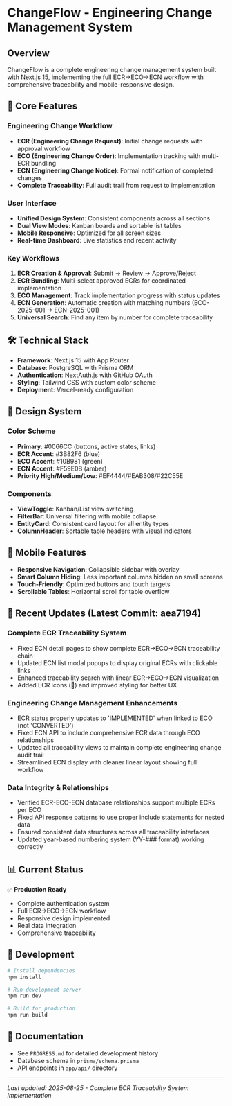 # ChangeFlow - Engineering Change Management System

## Overview
ChangeFlow is a complete engineering change management system built with Next.js 15, implementing the full ECR→ECO→ECN workflow with comprehensive traceability and mobile-responsive design.

## 🎯 Core Features

### Engineering Change Workflow
- **ECR (Engineering Change Request)**: Initial change requests with approval workflow
- **ECO (Engineering Change Order)**: Implementation tracking with multi-ECR bundling
- **ECN (Engineering Change Notice)**: Formal notification of completed changes
- **Complete Traceability**: Full audit trail from request to implementation

### User Interface
- **Unified Design System**: Consistent components across all sections
- **Dual View Modes**: Kanban boards and sortable list tables
- **Mobile Responsive**: Optimized for all screen sizes
- **Real-time Dashboard**: Live statistics and recent activity

### Key Workflows
1. **ECR Creation & Approval**: Submit → Review → Approve/Reject
2. **ECR Bundling**: Multi-select approved ECRs for coordinated implementation
3. **ECO Management**: Track implementation progress with status updates
4. **ECN Generation**: Automatic creation with matching numbers (ECO-2025-001 → ECN-2025-001)
5. **Universal Search**: Find any item by number for complete traceability

## 🛠️ Technical Stack

- **Framework**: Next.js 15 with App Router
- **Database**: PostgreSQL with Prisma ORM
- **Authentication**: NextAuth.js with GitHub OAuth
- **Styling**: Tailwind CSS with custom color scheme
- **Deployment**: Vercel-ready configuration

## 🎨 Design System

### Color Scheme
- **Primary**: #0066CC (buttons, active states, links)
- **ECR Accent**: #3B82F6 (blue)
- **ECO Accent**: #10B981 (green)  
- **ECN Accent**: #F59E0B (amber)
- **Priority High/Medium/Low**: #EF4444/#EAB308/#22C55E

### Components
- **ViewToggle**: Kanban/List view switching
- **FilterBar**: Universal filtering with mobile collapse
- **EntityCard**: Consistent card layout for all entity types
- **ColumnHeader**: Sortable table headers with visual indicators

## 📱 Mobile Features

- **Responsive Navigation**: Collapsible sidebar with overlay
- **Smart Column Hiding**: Less important columns hidden on small screens
- **Touch-Friendly**: Optimized buttons and touch targets
- **Scrollable Tables**: Horizontal scroll for table overflow

## 🚀 Recent Updates (Latest Commit: aea7194)

### Complete ECR Traceability System
- Fixed ECN detail pages to show complete ECR→ECO→ECN traceability chain
- Updated ECN list modal popups to display original ECRs with clickable links
- Enhanced traceability search with linear ECR→ECO→ECN visualization
- Added ECR icons (📝) and improved styling for better UX

### Engineering Change Management Enhancements
- ECR status properly updates to 'IMPLEMENTED' when linked to ECO (not 'CONVERTED')
- Fixed ECN API to include comprehensive ECR data through ECO relationships
- Updated all traceability views to maintain complete engineering change audit trail
- Streamlined ECN display with cleaner linear layout showing full workflow

### Data Integrity & Relationships
- Verified ECR-ECO-ECN database relationships support multiple ECRs per ECO
- Fixed API response patterns to use proper include statements for nested data
- Ensured consistent data structures across all traceability interfaces
- Updated year-based numbering system (YY-### format) working correctly

## 📊 Current Status

✅ **Production Ready**
- Complete authentication system
- Full ECR→ECO→ECN workflow
- Responsive design implemented
- Real data integration
- Comprehensive traceability

## 🔧 Development

```bash
# Install dependencies
npm install

# Run development server
npm run dev

# Build for production
npm run build
```

## 📄 Documentation

- See `PROGRESS.md` for detailed development history
- Database schema in `prisma/schema.prisma`
- API endpoints in `app/api/` directory

---

*Last updated: 2025-08-25 - Complete ECR Traceability System Implementation*